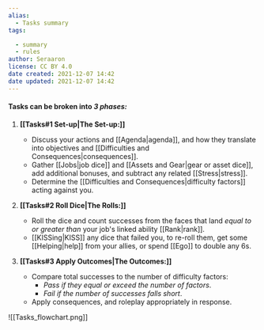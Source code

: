 ```yaml
---
alias:
  - Tasks summary
tags:

  - summary
  - rules
author: Seraaron
license: CC BY 4.0
date created: 2021-12-07 14:42
date updated: 2021-12-07 14:42
---
```


#### Tasks can be broken into _3 phases:_

1. **[[Tasks#1 Set-up|The Set-up:]]**
	- Discuss  your actions and [[Agenda|agenda]], and how they  translate into objectives and [[Difficulties and Consequences|consequences]].
	- Gather [[Jobs|job dice]] and [[Assets and Gear|gear or asset dice]], add additional bonuses, and subtract any related [[Stress|stress]].
	- Determine the [[Difficulties and Consequences|difficulty factors]] acting against you.

2. **[[Tasks#2 Roll Dice|The Rolls:]]**
	- Roll the dice and count successes from the faces that land _equal to or greater than_ your job's linked ability [[Rank|rank]].
	- [[KISSing|KISS]] any dice that failed you, to re-roll them, get some [[Helping|help]] from your allies, or spend [[Ego]] to double any 6s.

3. **[[Tasks#3 Apply Outcomes|The Outcomes:]]**
	- Compare total successes to the number of difficulty factors:
		- _Pass if they equal or exceed the number of factors_.
		- _Fail if the number of successes falls short_.
	- Apply consequences, and roleplay appropriately in response.


![[Tasks_flowchart.png]]